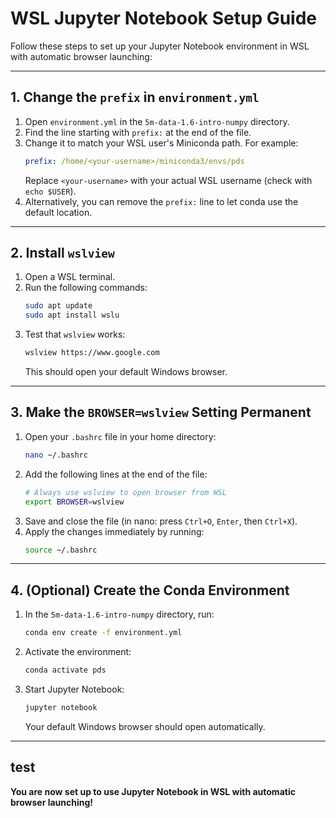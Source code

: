 # WSL Jupyter Notebook Setup Guide

Follow these steps to set up your Jupyter Notebook environment in WSL with automatic browser launching:

---

## 1. Change the `prefix` in `environment.yml`

1. Open `environment.yml` in the `5m-data-1.6-intro-numpy` directory.
2. Find the line starting with `prefix:` at the end of the file.
3. Change it to match your WSL user's Miniconda path. For example:
   ```yaml
   prefix: /home/<your-username>/miniconda3/envs/pds
   ```
   Replace `<your-username>` with your actual WSL username (check with `echo $USER`).
4. Alternatively, you can remove the `prefix:` line to let conda use the default location.

---

## 2. Install `wslview`

1. Open a WSL terminal.
2. Run the following commands:
   ```bash
   sudo apt update
   sudo apt install wslu
   ```
3. Test that `wslview` works:
   ```bash
   wslview https://www.google.com
   ```
   This should open your default Windows browser.

---

## 3. Make the `BROWSER=wslview` Setting Permanent

1. Open your `.bashrc` file in your home directory:
   ```bash
   nano ~/.bashrc
   ```
2. Add the following lines at the end of the file:
   ```bash
   # Always use wslview to open browser from WSL
   export BROWSER=wslview
   ```
3. Save and close the file (in nano: press `Ctrl+O`, `Enter`, then `Ctrl+X`).
4. Apply the changes immediately by running:
   ```bash
   source ~/.bashrc
   ```

---

## 4. (Optional) Create the Conda Environment

1. In the `5m-data-1.6-intro-numpy` directory, run:
   ```bash
   conda env create -f environment.yml
   ```
2. Activate the environment:
   ```bash
   conda activate pds
   ```
3. Start Jupyter Notebook:
   ```bash
   jupyter notebook
   ```
   Your default Windows browser should open automatically.

---
## test
**You are now set up to use Jupyter Notebook in WSL with automatic browser launching!** 